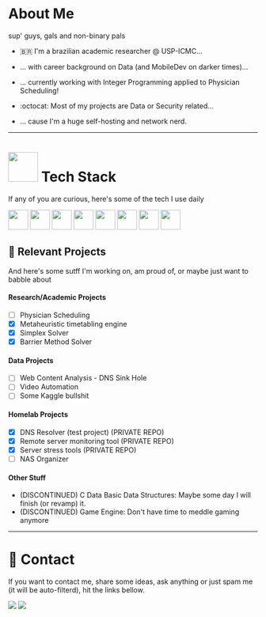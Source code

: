 # About Me

sup' guys, gals and non-binary pals

- 🇧🇷 I'm a brazilian academic researcher @ USP-ICMC...
- ... with career background on Data (and MobileDev on darker times)...
- ... currently working with Integer Programming applied to Physician Scheduling!

- :octocat: Most of my projects are Data or Security related...
- ... cause I'm a huge self-hosting and network nerd.
---
# <img loading="lazy" src="https://cdn.jsdelivr.net/gh/devicons/devicon/icons/git/git-original.svg" width="60" height="60" /> Tech Stack

If any of you are curious, here's some of the tech I use daily

<img loading="lazy" src="https://cdn.jsdelivr.net/gh/devicons/devicon/icons/c/c-original.svg" width="40" height="40" /> <img img loading="lazy" src="https://cdn.jsdelivr.net/gh/devicons/devicon/icons/docker/docker-plain-wordmark.svg" width="40" height="40" /> <img loading="lazy" src="https://cdn.jsdelivr.net/gh/devicons/devicon/icons/go/go-original-wordmark.svg" width="40" height="40" /> <img loading="lazy" src="https://cdn.jsdelivr.net/gh/devicons/devicon/icons/java/java-original-wordmark.svg" width="40" height="40" /> <img loading="lazy" src="https://cdn.jsdelivr.net/gh/devicons/devicon/icons/mysql/mysql-original-wordmark.svg" width="40" height="40" /> <img loading="lazy" src="https://cdn.jsdelivr.net/gh/devicons/devicon/icons/nodejs/nodejs-original-wordmark.svg" width="40" height="40" /> <img loading="lazy" src="https://cdn.jsdelivr.net/gh/devicons/devicon/icons/python/python-original.svg" width="40" height="40" /> <img loading="lazy" src="https://cdn.jsdelivr.net/gh/devicons/devicon/icons/bash/bash-plain.svg" width="40" height="40" />
          
## 📝 Relevant Projects

And here's some sutff I'm working on, am proud of, or maybe just want to babble about

#### Research/Academic Projects
- [ ] Physician Scheduling
- [x] Metaheuristic timetabling engine 
- [x] Simplex Solver
- [x] Barrier Method Solver 
#### Data Projects
- [ ] Web Content Analysis - DNS Sink Hole
- [ ] Video Automation
- [ ] Some Kaggle bullshit
#### Homelab Projects
- [x] DNS Resolver (test project) (PRIVATE REPO)
- [x] Remote server monitoring tool (PRIVATE REPO)
- [x] Server stress tools (PRIVATE REPO)
- [ ] NAS Organizer
#### Other Stuff
- (DISCONTINUED) C Data Basic Data Structures: Maybe some day I will finish (or revamp) it.
- (DISCONTINUED) Game Engine: Don't have time to meddle gaming anymore
---
# 💬 Contact
If you want to contact me, share some ideas, ask anything or just spam me (it will be auto-filterd), hit the links bellow.

<a href = "mailto:rafflezs@protonmail.com"><img loading="lazy" src="https://img.shields.io/badge/Gmail-D14836?style=for-the-badge&logo=gmail&logoColor=white" target="_blank"></a>
<a href="https://www.linkedin.com/in/thiago-mariotti-37199a161" target="_blank"><img loading="lazy" src="https://img.shields.io/badge/-LinkedIn-%230077B5?style=for-the-badge&logo=linkedin&logoColor=white" target="_blank"></a>   
